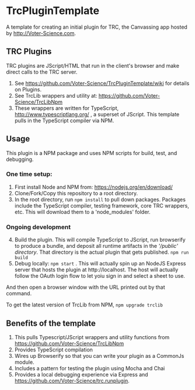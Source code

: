 # TrcPluginTemplate
A template  for creating an initial plugin for TRC, the Canvassing app hosted by http://Voter-Science.com. 

## TRC Plugins
TRC plugins are JScript/HTML that run in the client's browser and make direct calls to the TRC server. 

1. See https://github.com/Voter-Science/TrcPluginTemplate/wiki for details on Plugins. 
2. See TrcLib wrappers and utility at: https://github.com/Voter-Science/TrcLibNpm
3. These wrappers are written for TypeScript, http://www.typescriptlang.org/ , a superset of JScript. This template pulls in the TypeScript compiler via NPM. 

## Usage
This plugin is a NPM package and uses NPM scripts for build, test, and debugging.  

### One time setup:
1. First install Node and NPM from: https://nodejs.org/en/download/ 
2. Clone/Fork/Copy this repository to a root directory.
3. In the root directory, run ```npm install``` to pull down packages. Packages include the TypeScript compiler, testing framework, core TRC wrappers, etc. This will download them to a 'node_modules' folder. 

### Ongoing development
4. Build the plugin. This will compile TypeScript to JScript, run browserify to produce a bundle, and deposit all runtime artifacts in the _'/public' directory_. That directory is the actual plugin that gets published. ```npm run build```
5. Debug locally: ```npm start``` . This will actually spin up an NodeJS Express server that hosts the plugin at http://localhost. The host will actually follow the OAuth login flow to let yoiu sign in and select a sheet to use. 

And then open a browser window with the URL printed out by that command. 


To get the latest version of TrcLib from NPM, 
```npm upgrade trclib```


## Benefits of the template
1. This pulls Typescript/JScript wrappers and utility functions from https://github.com/Voter-Science/TrcLibNpm
2. Provides TypeScript compilation 
3. Wires up Browserify so that you can write your plugin as a CommonJs module. 
4. Includes a pattern for testing the plugin using Mocha and Chai
5. Provides a local debugging experience via Express and https://github.com/Voter-Science/trc.runplugin. 



 

